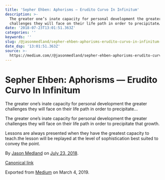 ```yaml
---
title: 'Sepher Ehben: Aphorisms — Erudito Curvo In Infinitum'
description: >-
  The greater one’s inate capacity for personal development the greater
  challenges they will face on their life path in order to precipitate…
date: '2018-07-23T13:01:51.363Z'
categories: ''
keywords: ''
slug: /@jasonmedland/sepher-ehben-aphorisms-erudito-curvo-in-infinitum-d761319be232
date_dsp: '13:01:51.363Z'
source: >-
  https://medium.com//@jasonmedland/sepher-ehben-aphorisms-erudito-curvo-in-infinitum-d761319be232
---
```


# Sepher Ehben: Aphorisms — Erudito Curvo In Infinitum

The greater one’s inate capacity for personal development the greater challenges they will face on their life path in order to precipitate…

The greater one’s inate capacity for personal development the greater challenges they will face on their life path in order to precipitate that growth.

Lessons are always presented when they have the greatest capacity to teach.the lesson will be replayed at the level of sophistication best suited to convey the point.

By [Jason Medland](https://medium.com/@jasonmedland) on [July 23, 2018](https://medium.com/p/d761319be232).

[Canonical link](https://medium.com/@jasonmedland/sepher-ehben-aphorisms-erudito-curvo-in-infinitum-d761319be232)

Exported from [Medium](https://medium.com) on March 4, 2019.
